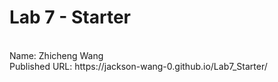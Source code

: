 # Lab 7 - Starter
<br>
Name: Zhicheng Wang
<br>
Published URL: https://jackson-wang-0.github.io/Lab7_Starter/
